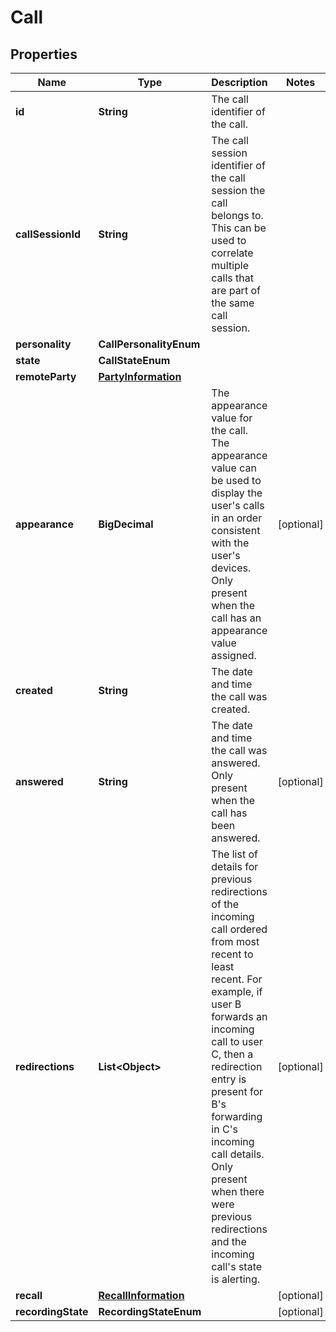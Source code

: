 <!--  Copyright 2025 Cisco Systems Inc.

Permission is hereby granted, free of charge, to any person obtaining a copy
of this software and associated documentation files (the "Software"), to deal
in the Software without restriction, including without limitation the rights
to use, copy, modify, merge, publish, distribute, sublicense, and/or sell
copies of the Software, and to permit persons to whom the Software is
furnished to do so, subject to the following conditions:

The above copyright notice and this permission notice shall be included in
all copies or substantial portions of the Software.

THE SOFTWARE IS PROVIDED "AS IS", WITHOUT WARRANTY OF ANY KIND, EXPRESS OR
IMPLIED, INCLUDING BUT NOT LIMITED TO THE WARRANTIES OF MERCHANTABILITY,
FITNESS FOR A PARTICULAR PURPOSE AND NONINFRINGEMENT. IN NO EVENT SHALL THE
AUTHORS OR COPYRIGHT HOLDERS BE LIABLE FOR ANY CLAIM, DAMAGES OR OTHER
LIABILITY, WHETHER IN AN ACTION OF CONTRACT, TORT OR OTHERWISE, ARISING FROM,
OUT OF OR IN CONNECTION WITH THE SOFTWARE OR THE USE OR OTHER DEALINGS IN
THE SOFTWARE.-->


# Call


## Properties

| Name | Type | Description | Notes |
|------------ | ------------- | ------------- | -------------|
|**id** | **String** | The call identifier of the call. |  |
|**callSessionId** | **String** | The call session identifier of the call session the call belongs to. This can be used to correlate multiple calls that are part of the same call session. |  |
|**personality** | **CallPersonalityEnum** |  |  |
|**state** | **CallStateEnum** |  |  |
|**remoteParty** | [**PartyInformation**](PartyInformation.md) |  |  |
|**appearance** | **BigDecimal** | The appearance value for the call. The appearance value can be used to display the user&#39;s calls in an order consistent with the user&#39;s devices. Only present when the call has an appearance value assigned. |  [optional] |
|**created** | **String** | The date and time the call was created. |  |
|**answered** | **String** | The date and time the call was answered. Only present when the call has been answered. |  [optional] |
|**redirections** | **List&lt;Object&gt;** | The list of details for previous redirections of the incoming call ordered from most recent to least recent. For example, if user B forwards an incoming call to user C, then a redirection entry is present for B&#39;s forwarding in C&#39;s incoming call details. Only present when there were previous redirections and the incoming call&#39;s state is alerting. |  [optional] |
|**recall** | [**RecallInformation**](RecallInformation.md) |  |  [optional] |
|**recordingState** | **RecordingStateEnum** |  |  [optional] |



